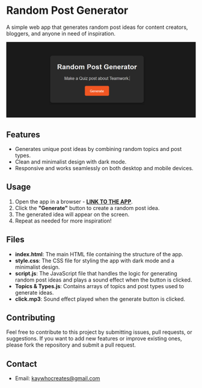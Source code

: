 # Random Post Generator

A simple web app that generates random post ideas for content creators, bloggers, and anyone in need of inspiration.

[![App Image](Non-App/App%20Image.png)](https://kay-who-codes.github.io/random-post-generator)

## Features

- Generates unique post ideas by combining random topics and post types.
- Clean and minimalist design with dark mode.
- Responsive and works seamlessly on both desktop and mobile devices.

## Usage

1. Open the app in a browser - **[LINK TO THE APP](https://kay-who-codes.github.io/random-post-generator)**.
2. Click the **"Generate"** button to create a random post idea.
3. The generated idea will appear on the screen.
4. Repeat as needed for more inspiration!

## Files

- **index.html**: The main HTML file containing the structure of the app.
- **style.css**: The CSS file for styling the app with dark mode and a minimalist design.
- **script.js**: The JavaScript file that handles the logic for generating random post ideas and plays a sound effect when the button is clicked.
- **Topics & Types.js**: Contains arrays of topics and post types used to generate ideas.
- **click.mp3**: Sound effect played when the generate button is clicked.

## Contributing

Feel free to contribute to this project by submitting issues, pull requests, or suggestions. If you want to add new features or improve existing ones, please fork the repository and submit a pull request.

## Contact

- Email: [kaywhocreates@gmail.com](mailto:kaywhocreates@gmail.com)
